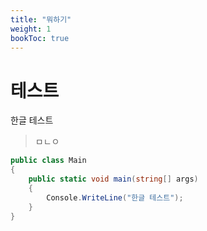 ```yaml
---
title: "뭐하기"
weight: 1
bookToc: true
---
```


# 테스트

한글 테스트

> ㅁㄴㅇ

```cs
public class Main
{
    public static void main(string[] args)
    {
        Console.WriteLine("한글 테스트");
    }
}
```

